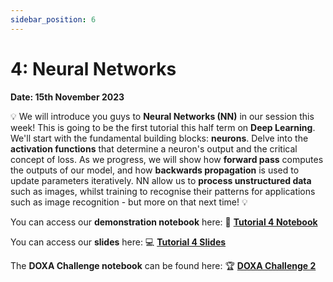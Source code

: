 ```yaml
---
sidebar_position: 6
---
```


# 4: Neural Networks

**Date: 15th November 2023**

💡 We will introduce you guys to **Neural Networks (NN)** in our session this week! This is going to be the first tutorial this half term on **Deep Learning**. We'll start with the fundamental building blocks: **neurons**. Delve into the **activation functions** that determine a neuron's output and the critical concept of loss. As we progress, we will show how **forward pass** computes the outputs of our model, and how **backwards propagation** is used to update parameters iteratively. NN allow us to **process unstructured data** such as images, whilst training to recognise their patterns for applications such as image recognition - but more on that next time! 💡

You can access our **demonstration notebook** here: 📘 [**Tutorial 4 Notebook**](https://github.com/UCLAIS/ml-tutorials-season-4/blob/main/week-4/neural_networks.ipynb)

You can access our **slides** here: 💻 [**Tutorial 4 Slides**](https://www.canva.com/design/DAFqI6YcPmg/vdpTPtvyARZl-op4ENPNqA/edit?utm_content=DAFqI6YcPmg&utm_campaign=designshare&utm_medium=link2&utm_source=sharebutton)

The **DOXA Challenge notebook** can be found here: 🏆 [**DOXA Challenge 2**](https://github.com/UCLAIS/ml-tutorials-season-4/blob/main/doxa-challenges/challenge-2/starter.ipynb)

